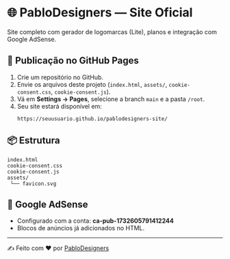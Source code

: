 # 🌐 PabloDesigners — Site Oficial

Site completo com gerador de logomarcas (Lite), planos e integração com Google AdSense.

## 🚀 Publicação no GitHub Pages

1. Crie um repositório no GitHub.
2. Envie os arquivos deste projeto (`index.html`, `assets/`, `cookie-consent.css`, `cookie-consent.js`).
3. Vá em **Settings → Pages**, selecione a branch `main` e a pasta `/root`.
4. Seu site estará disponível em:
   ```
   https://seuusuario.github.io/pablodesigners-site/
   ```

## 📦 Estrutura

```
index.html
cookie-consent.css
cookie-consent.js
assets/
 └── favicon.svg
```

## 📢 Google AdSense

- Configurado com a conta: **ca-pub-1732605791412244**
- Blocos de anúncios já adicionados no HTML.

---
✍️ Feito com ❤️ por [PabloDesigners](https://www.instagram.com/pablologomarcas)
